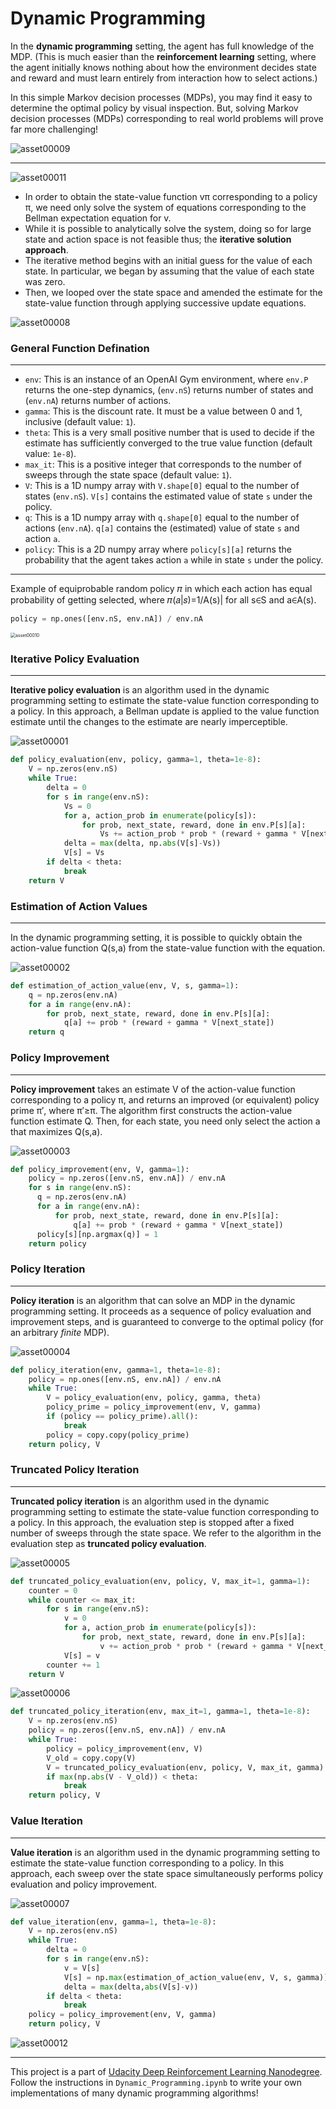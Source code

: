 # Dynamic Programming

In the **dynamic programming** setting, the agent has full knowledge of the MDP. (This is much easier than the **reinforcement learning** setting, where the agent initially knows nothing about how the environment decides state and reward and must learn entirely from interaction how to select actions.)

In this simple Markov decision processes (MDPs), you may find it easy to determine the optimal policy by visual inspection. But, solving Markov decision processes (MDPs) corresponding to real world problems will prove far more challenging!

![asset00009](asset/asset00009.png)

------

![asset00011](asset/asset00011.png)

- In order to obtain the state-value function vπ corresponding to a policy π, we need only solve the system of equations corresponding to the Bellman expectation equation for v.
- While it is possible to analytically solve the system, doing so for large state and action space is not feasible thus; the **iterative solution approach**.
- The iterative method begins with an initial guess for the value of each state. In particular, we began by assuming that the value of each state was zero.
- Then, we looped over the state space and amended the estimate for the state-value function through applying successive update equations.

![asset00008](asset/asset00008.png)

### General Function Defination

--------

- `env`: This is an instance of an OpenAI Gym environment, where `env.P` returns the one-step dynamics, (`env.nS`) returns number of states and (`env.nA`) returns number of actions.
- `gamma`: This is the discount rate.  It must be a value between 0 and 1, inclusive (default value: `1`).
- `theta`: This is a very small positive number that is used to decide if the estimate has sufficiently converged to the true value function (default value: `1e-8`).
- `max_it`: This is a positive integer that corresponds to the number of sweeps through the state space (default value: `1`).
- `V`: This is a 1D numpy array with `V.shape[0]` equal to the number of states (`env.nS`).  `V[s]` contains the estimated value of state `s` under the policy.
- `q`: This is a 1D numpy array with `q.shape[0]` equal to the number of actions (`env.nA`).  `q[a]` contains the (estimated) value of state `s` and action `a`.
- `policy`: This is a 2D numpy array where `policy[s][a]` returns the probability that the agent takes action `a` while in state `s` under the policy.

------
Example of equiprobable random policy 𝜋 in which each action has equal probability of getting selected, where 𝜋(𝑎|𝑠)=1/A(s)| for all s∈S and a∈A(s).

```python
policy = np.ones([env.nS, env.nA]) / env.nA
```

<img src="asset/asset00010.png" alt="asset00010" style="zoom:50%;" />



### Iterative Policy Evaluation

------
**Iterative policy evaluation** is an algorithm used in the dynamic programming setting to estimate the state-value function corresponding to a policy. In this approach, a Bellman update is applied to the value function estimate until the changes to the estimate are nearly imperceptible.

![asset00001](asset/asset00001.png)

```python
def policy_evaluation(env, policy, gamma=1, theta=1e-8):
    V = np.zeros(env.nS)
    while True:
        delta = 0
        for s in range(env.nS):
            Vs = 0
            for a, action_prob in enumerate(policy[s]):
                for prob, next_state, reward, done in env.P[s][a]:
                    Vs += action_prob * prob * (reward + gamma * V[next_state])
            delta = max(delta, np.abs(V[s]-Vs))
            V[s] = Vs
        if delta < theta:
            break
    return V
```

### Estimation of Action Values
------
In the dynamic programming setting, it is possible to quickly obtain the action-value function Q(s,a) from the state-value function with the equation.

![asset00002](asset/asset00002.png)

```python
def estimation_of_action_value(env, V, s, gamma=1):
    q = np.zeros(env.nA)
    for a in range(env.nA):
        for prob, next_state, reward, done in env.P[s][a]:
            q[a] += prob * (reward + gamma * V[next_state])
    return q
```

### Policy Improvement
------
**Policy improvement** takes an estimate V of the action-value function corresponding to a policy π, and returns an improved (or equivalent) policy prime π′, where π′≥π. The algorithm first constructs the action-value function estimate Q. Then, for each state, you need only select the action a that maximizes Q(s,a).

![asset00003](asset/asset00003.png)

```python
def policy_improvement(env, V, gamma=1):
    policy = np.zeros([env.nS, env.nA]) / env.nA
    for s in range(env.nS):
      q = np.zeros(env.nA)
      for a in range(env.nA):
          for prob, next_state, reward, done in env.P[s][a]:
              q[a] += prob * (reward + gamma * V[next_state])
      policy[s][np.argmax(q)] = 1
    return policy
```

### Policy Iteration
------
**Policy iteration** is an algorithm that can solve an MDP in the dynamic programming setting. It proceeds as a sequence of policy evaluation and improvement steps, and is guaranteed to converge to the optimal policy (for an arbitrary *finite* MDP).

![asset00004](asset/asset00004.png)

```python
def policy_iteration(env, gamma=1, theta=1e-8):
    policy = np.ones([env.nS, env.nA]) / env.nA
    while True:
        V = policy_evaluation(env, policy, gamma, theta)
        policy_prime = policy_improvement(env, V, gamma)
        if (policy == policy_prime).all():
            break
        policy = copy.copy(policy_prime)
    return policy, V
```

### Truncated Policy Iteration
------
**Truncated policy iteration** is an algorithm used in the dynamic programming setting to estimate the state-value function corresponding to a policy. In this approach, the evaluation step is stopped after a fixed number of sweeps through the state space. We refer to the algorithm in the evaluation step as **truncated policy evaluation**.

![asset00005](asset/asset00005.png)

```python
def truncated_policy_evaluation(env, policy, V, max_it=1, gamma=1):
    counter = 0
    while counter <= max_it:
        for s in range(env.nS):
            v = 0
            for a, action_prob in enumerate(policy[s]):
                for prob, next_state, reward, done in env.P[s][a]:
                    v += action_prob * prob * (reward + gamma * V[next_state])
            V[s] = v
        counter += 1 
    return V
```

![asset00006](asset/asset00006.png)

```python
def truncated_policy_iteration(env, max_it=1, gamma=1, theta=1e-8):
    V = np.zeros(env.nS)
    policy = np.zeros([env.nS, env.nA]) / env.nA
    while True:
        policy = policy_improvement(env, V)
        V_old = copy.copy(V)
        V = truncated_policy_evaluation(env, policy, V, max_it, gamma)
        if max(np.abs(V - V_old)) < theta:
            break
    return policy, V
```

### Value Iteration
------
**Value iteration** is an algorithm used in the dynamic programming setting to estimate the state-value function corresponding to a policy. In this approach, each sweep over the state space simultaneously performs policy evaluation and policy improvement.

![asset00007](asset/asset00007.png)

```python
def value_iteration(env, gamma=1, theta=1e-8):
    V = np.zeros(env.nS)
    while True:
        delta = 0
        for s in range(env.nS):
            v = V[s]
            V[s] = np.max(estimation_of_action_value(env, V, s, gamma))
            delta = max(delta,abs(V[s]-v))
        if delta < theta:
            break
    policy = policy_improvement(env, V, gamma)
    return policy, V
```

![asset00012](asset/asset00012.png)

------
This project is a part of [Udacity Deep Reinforcement Learning Nanodegree](). Follow the instructions in `Dynamic_Programming.ipynb` to write your own implementations of many dynamic programming algorithms!